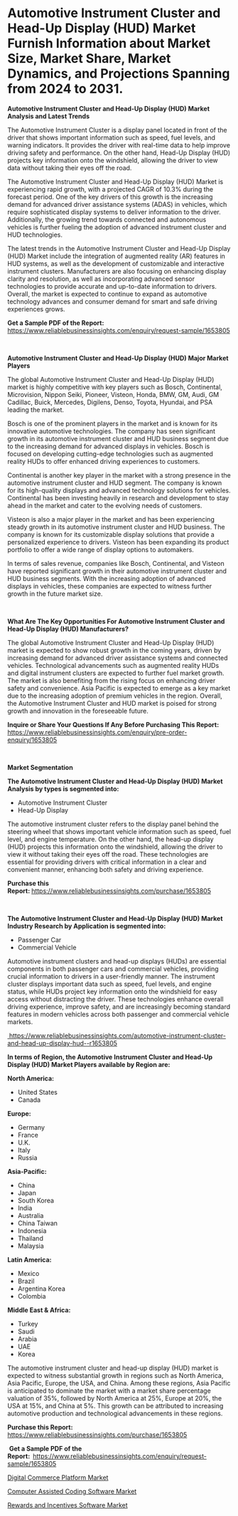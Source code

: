 <p><h1>Automotive Instrument Cluster and Head-Up Display (HUD) Market Furnish Information about Market Size, Market Share, Market Dynamics, and Projections Spanning from 2024 to 2031.</h1></p><p><strong>Automotive Instrument Cluster and Head-Up Display (HUD) Market Analysis and Latest Trends</strong></p>
<p><p>The Automotive Instrument Cluster is a display panel located in front of the driver that shows important information such as speed, fuel levels, and warning indicators. It provides the driver with real-time data to help improve driving safety and performance. On the other hand, Head-Up Display (HUD) projects key information onto the windshield, allowing the driver to view data without taking their eyes off the road.</p><p>The Automotive Instrument Cluster and Head-Up Display (HUD) Market is experiencing rapid growth, with a projected CAGR of 10.3% during the forecast period. One of the key drivers of this growth is the increasing demand for advanced driver assistance systems (ADAS) in vehicles, which require sophisticated display systems to deliver information to the driver. Additionally, the growing trend towards connected and autonomous vehicles is further fueling the adoption of advanced instrument cluster and HUD technologies.</p><p>The latest trends in the Automotive Instrument Cluster and Head-Up Display (HUD) Market include the integration of augmented reality (AR) features in HUD systems, as well as the development of customizable and interactive instrument clusters. Manufacturers are also focusing on enhancing display clarity and resolution, as well as incorporating advanced sensor technologies to provide accurate and up-to-date information to drivers. Overall, the market is expected to continue to expand as automotive technology advances and consumer demand for smart and safe driving experiences grows.</p></p>
<p><strong>Get a Sample PDF of the Report:&nbsp;</strong> <a href="https://www.reliablebusinessinsights.com/enquiry/request-sample/1653805">https://www.reliablebusinessinsights.com/enquiry/request-sample/1653805</a></p>
<p>&nbsp;</p>
<p><strong>Automotive Instrument Cluster and Head-Up Display (HUD) Major Market Players</strong></p>
<p><p>The global Automotive Instrument Cluster and Head-Up Display (HUD) market is highly competitive with key players such as Bosch, Continental, Microvision, Nippon Seiki, Pioneer, Visteon, Honda, BMW, GM, Audi, GM Cadillac, Buick, Mercedes, Digilens, Denso, Toyota, Hyundai, and PSA leading the market.</p><p>Bosch is one of the prominent players in the market and is known for its innovative automotive technologies. The company has seen significant growth in its automotive instrument cluster and HUD business segment due to the increasing demand for advanced displays in vehicles. Bosch is focused on developing cutting-edge technologies such as augmented reality HUDs to offer enhanced driving experiences to customers.</p><p>Continental is another key player in the market with a strong presence in the automotive instrument cluster and HUD segment. The company is known for its high-quality displays and advanced technology solutions for vehicles. Continental has been investing heavily in research and development to stay ahead in the market and cater to the evolving needs of customers.</p><p>Visteon is also a major player in the market and has been experiencing steady growth in its automotive instrument cluster and HUD business. The company is known for its customizable display solutions that provide a personalized experience to drivers. Visteon has been expanding its product portfolio to offer a wide range of display options to automakers.</p><p>In terms of sales revenue, companies like Bosch, Continental, and Visteon have reported significant growth in their automotive instrument cluster and HUD business segments. With the increasing adoption of advanced displays in vehicles, these companies are expected to witness further growth in the future market size.</p></p>
<p>&nbsp;</p>
<p><strong>What Are The Key Opportunities For Automotive Instrument Cluster and Head-Up Display (HUD) Manufacturers?</strong></p>
<p><p>The global Automotive Instrument Cluster and Head-Up Display (HUD) market is expected to show robust growth in the coming years, driven by increasing demand for advanced driver assistance systems and connected vehicles. Technological advancements such as augmented reality HUDs and digital instrument clusters are expected to further fuel market growth. The market is also benefiting from the rising focus on enhancing driver safety and convenience. Asia Pacific is expected to emerge as a key market due to the increasing adoption of premium vehicles in the region. Overall, the Automotive Instrument Cluster and HUD market is poised for strong growth and innovation in the foreseeable future.</p></p>
<p><strong>Inquire or Share Your Questions If Any Before Purchasing This Report:</strong> <a href="https://www.reliablebusinessinsights.com/enquiry/pre-order-enquiry/1653805">https://www.reliablebusinessinsights.com/enquiry/pre-order-enquiry/1653805</a></p>
<p>&nbsp;</p>
<p><strong>Market Segmentation</strong></p>
<p><strong>The Automotive Instrument Cluster and Head-Up Display (HUD) Market Analysis by types is segmented into:</strong></p>
<p><ul><li>Automotive Instrument Cluster</li><li>Head-Up Display</li></ul></p>
<p><p>The automotive instrument cluster refers to the display panel behind the steering wheel that shows important vehicle information such as speed, fuel level, and engine temperature. On the other hand, the head-up display (HUD) projects this information onto the windshield, allowing the driver to view it without taking their eyes off the road. These technologies are essential for providing drivers with critical information in a clear and convenient manner, enhancing both safety and driving experience.</p></p>
<p><strong>Purchase this Report:&nbsp;</strong><a href="https://www.reliablebusinessinsights.com/purchase/1653805">https://www.reliablebusinessinsights.com/purchase/1653805</a></p>
<p>&nbsp;</p>
<p><strong>The Automotive Instrument Cluster and Head-Up Display (HUD) Market Industry Research by Application is segmented into:</strong></p>
<p><ul><li>Passenger Car</li><li>Commercial Vehicle</li></ul></p>
<p><p>Automotive instrument clusters and head-up displays (HUDs) are essential components in both passenger cars and commercial vehicles, providing crucial information to drivers in a user-friendly manner. The instrument cluster displays important data such as speed, fuel levels, and engine status, while HUDs project key information onto the windshield for easy access without distracting the driver. These technologies enhance overall driving experience, improve safety, and are increasingly becoming standard features in modern vehicles across both passenger and commercial vehicle markets.</p></p>
<p><a href="https://www.reliablebusinessinsights.com/automotive-instrument-cluster-and-head-up-display-hud--r1653805">&nbsp;https://www.reliablebusinessinsights.com/automotive-instrument-cluster-and-head-up-display-hud--r1653805</a></p>
<p><strong>In terms of Region, the Automotive Instrument Cluster and Head-Up Display (HUD) Market Players available by Region are:</strong></p>
<p>
    <p> <strong> North America: </strong>
        <ul>
            <li>United States</li>
            <li>Canada</li>
        </ul>
        </p> 
    <p> <strong> Europe: </strong>
        <ul>
            <li>Germany</li>
            <li>France</li>
            <li>U.K.</li>
            <li>Italy</li>
            <li>Russia</li>
        </ul>
        </p> 
    <p> <strong> Asia-Pacific: </strong>
        <ul>
            <li>China</li>
            <li>Japan</li>
            <li>South Korea</li>
            <li>India</li>
            <li>Australia</li>
            <li>China Taiwan</li>
            <li>Indonesia</li>
            <li>Thailand</li>
            <li>Malaysia</li>
        </ul>
        </p> 
    <p> <strong> Latin America: </strong>
        <ul>
            <li>Mexico</li>
            <li>Brazil</li>
            <li>Argentina Korea</li>
            <li>Colombia</li>
        </ul>
        </p> 
    <p> <strong> Middle East & Africa: </strong>
        <ul>
            <li>Turkey</li>
            <li>Saudi</li>
            <li>Arabia</li>
            <li>UAE</li>
            <li>Korea</li>
        </ul>
    </p>
    </p>
<p><p>The automotive instrument cluster and head-up display (HUD) market is expected to witness substantial growth in regions such as North America, Asia Pacific, Europe, the USA, and China. Among these regions, Asia Pacific is anticipated to dominate the market with a market share percentage valuation of 35%, followed by North America at 25%, Europe at 20%, the USA at 15%, and China at 5%. This growth can be attributed to increasing automotive production and technological advancements in these regions.</p></p>
<p><strong>Purchase this Report: </strong><a href="https://www.reliablebusinessinsights.com/purchase/1653805">https://www.reliablebusinessinsights.com/purchase/1653805</a></p>
<p>&nbsp;<strong>Get a Sample PDF of the Report:&nbsp;&nbsp;</strong><a href="https://www.reliablebusinessinsights.com/enquiry/request-sample/1653805">https://www.reliablebusinessinsights.com/enquiry/request-sample/1653805</a></p>
<p><strong></strong></p>
<p><p><a href="https://www.linkedin.com/pulse/decoding-digital-commerce-platform-market-metrics-share-trends-sudte">Digital Commerce Platform Market</a></p><p><a href="https://www.linkedin.com/pulse/computer-assisted-coding-software-market-size-outlook-forecast-c8wae">Computer Assisted Coding Software Market</a></p><p><a href="https://www.linkedin.com/pulse/analyzing-rewards-incentives-software-market-global-industry-ba9ee">Rewards and Incentives Software Market</a></p></p>